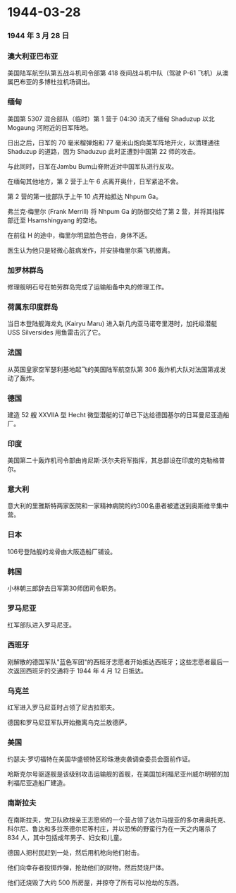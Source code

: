 # 1944-03-28

### 1944 年 3 月 28 日

### 澳大利亚巴布亚

美国陆军航空队第五战斗机司令部第 418 夜间战斗机中队（驾驶 P-61
飞机）从澳属巴布亚的多博杜拉机场调出。

### 缅甸

美国第 5307 混合部队（临时）第 1 营于 04:30 消灭了缅甸 Shaduzup 以北
Mogaung 河附近的日军阵地。

日出之后，日军的 70 毫米榴弹炮和 77 毫米山炮向美军阵地开火，以清理通往
Shaduzup 的道路，因为 Shaduzup 此时正遭到中国第 22 师的攻击。

与此同时，日军在Jambu Bum山脊附近对中国军队进行反攻。

在缅甸其他地方，第 2 营于上午 6 点离开奥什，日军紧追不舍。

第 2 营的第一批部队于上午 10 点开始抵达 Nhpum Ga。

弗兰克·梅里尔 (Frank Merrill) 将 Nhpum Ga 的防御交给了第 2
营，并将其指挥部迁至 Hsamshingyang 的空地。

在前往 H 的途中，梅里尔明显脸色苍白，身体不适。

医生认为他只是轻微心脏病发作，并安排梅里尔乘飞机撤离。

### 加罗林群岛

修理舰明石号在帕劳群岛完成了运输船备中丸的修理工作。

### 荷属东印度群岛

当日本登陆舰海龙丸 (Kairyu Maru) 进入新几内亚马诺夸里港时，加托级潜艇
USS Silversides 用鱼雷击沉了它。

### 法国

从英国皇家空军瑟利基地起飞的美国陆军航空队第 306
轰炸机大队对法国第戎发动了轰炸。

### 德国

建造 52 艘 XXVIIA 型 Hecht
微型潜艇的订单已下达给德国基尔的日耳曼尼亚造船厂。

### 印度

美国第二十轰炸机司令部由肯尼斯·沃尔夫将军指挥，其总部设在印度的克勒格普尔。

### 意大利

意大利的里雅斯特两家医院和一家精神病院的约300名患者被遣送到奥斯维辛集中营。

### 日本

106号登陆舰的龙骨由大阪造船厂铺设。

### 韩国

小林朝三郎辞去日军第30师团司令职务。

### 罗马尼亚

红军部队进入罗马尼亚。

### 西班牙

刚解散的德国军队"蓝色军团"的西班牙志愿者开始抵达西班牙；这些志愿者最后一次返回西班牙的交通将于
1944 年 4 月 12 日抵达。

### 乌克兰

红军进入罗马尼亚时占领了尼古拉耶夫。

德国和罗马尼亚军队开始撤离乌克兰敖德萨。

### 美国

约瑟夫·罗切福特在美国华盛顿特区珍珠港突袭调查委员会面前作证。

哈斯克尔号驱逐舰是该级别攻击运输舰的首舰，在美国加利福尼亚州威尔明顿的加利福尼亚造船厂建造。

### 南斯拉夫

在南斯拉夫，党卫队欧根亲王志愿师的一个营占领了达尔马提亚的多尔弗奥托克、科尔尼、鲁达和多拉茨德尔尼等村庄，并以恐怖的野蛮行为在一天之内屠杀了
834 人，其中包括成年男子、妇女和儿童。

德国人把村民赶到一处，然后用机枪向他们射击。

他们向幸存者投掷炸弹，抢劫他们的财物，然后焚烧尸体。

他们还烧毁了大约 500 所房屋，并掠夺了所有可以抢劫的东西。